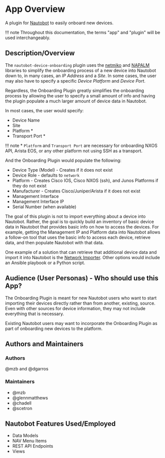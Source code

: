# App Overview

A plugin for [Nautobot](https://github.com/nautobot/nautobot) to easily onboard new devices.

!!! note
    Throughout this documentation, the terms "app" and "plugin" will be used interchangeably.

## Description/Overview

The `nautobot-device-onboarding` plugin uses the [netmiko](https://github.com/ktbyers/netmiko) and [NAPALM](https://napalm.readthedocs.io/en/latest/) libraries to simplify the onboarding process of a new device into Nautobot down to, in many cases, an *IP Address* and a *Site*. In some cases, the user may also have to specify a specific *Device Platform* and *Device Port*.

Regardless, the Onboarding Plugin greatly simplifies the onboarding process by allowing the user to specify a small amount of info and having the plugin populate a much larger amount of device data in Nautobot.

In most cases, the user would specify:

- Device Name
- Site
- Platform *
- Transport Port *

!!! note
    * `Platform` and `Transport Port` are necessary for onboarding NXOS API, Arista EOS, or any other platform not using SSH as a transport.

And the Onboarding Plugin would populate the following:

- Device Type (Model) - Creates if it does not exist
- Device Role - defaults to `network`
- Platform - Creates Cisco IOS, Cisco NXOS (ssh), and Junos Platforms if they do not exist
- Manufacturer - Creates Cisco/Juniper/Arista if it does not exist
- Management Interface
- Management Interface IP
- Serial Number (when available)

The goal of this plugin is not to import everything about a device into Nautobot. Rather, the goal is to quickly build an inventory of basic device data in Nautobot that provides basic info on how to access the devices.
For example, getting the Management IP and Platform data into Nautobot allows a follow-on tool that uses the basic info to access each device, retrieve data, and then populate Nautobot with that data.

One example of a solution that can retrieve that additional device data and import it into Nautobot is the [Network Importer](https://github.com/networktocode/network-importer). Other options would include an Ansible playbook or a Python script.

## Audience (User Personas) - Who should use this App?

The Onboarding Plugin is meant for new Nautobot users who want to start importing their devices directly rather than from another, existing, source. Even with other sources for device information, they may not include everything that is necessary.

Existing Nautobot users may want to incorporate the Onboarding Plugin as part of onboarding new devices to the platform.

## Authors and Maintainers

### Authors

@mzb and @dgarros

### Maintainers

- @mzb
- @glennmatthews
- @chadell
- @scetron

## Nautobot Features Used/Employed

- Data Models
- NAV Menu Items
- REST API Endpoints
- Views
